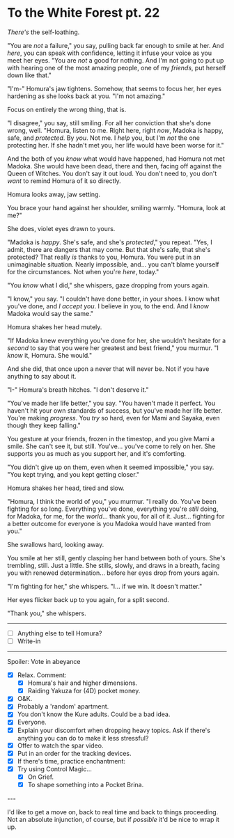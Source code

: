 # To the White Forest pt. 22

*There's* the self-loathing.

"You are *not* a failure," you say, pulling back far enough to smile at her. And *here*, you can speak with confidence, letting it infuse your voice as you meet her eyes. "You are *not* a good for nothing. And I'm not going to put up with hearing one of the most amazing people, one of my *friends*, put herself down like that."

"I'm-" Homura's jaw tightens. Somehow, that seems to focus her, her eyes hardening as she looks back at you. "I'm not amazing."

Focus on entirely the wrong thing, that is.

"I disagree," you say, still smiling. For all her conviction that she's done wrong, well. "Homura, listen to me. Right here, right *now*, Madoka is happy, safe, and *protected*. By *you*. Not me. I *help* you, but I'm *not* the one protecting her. If she hadn't met you, her life would have been worse for it."

And the both of you *know* what would have happened, had Homura not met Madoka. She would have been dead, there and then, facing off against the Queen of Witches. You don't say it out loud. You don't need to, you don't *want* to remind Homura of it so directly.

Homura looks away, jaw setting.

You brace your hand against her shoulder, smiling warmly. "Homura, look at me?"

She does, violet eyes drawn to yours.

"Madoka is *happy*. She's safe, and she's *protected*," you repeat. "Yes, I admit, there are dangers that may come. But that she's safe, that she's protected? That really *is* thanks to you, Homura. You were put in an unimaginable situation. Nearly impossible, and... you can't blame yourself for the circumstances. Not when you're *here*, today."

"You *know* what I did," she whispers, gaze dropping from yours again.

"I know," you say. "I couldn't have done better, in your shoes. I know what you've done, and *I accept you*. I believe in you, to the end. And I *know* Madoka would say the same."

Homura shakes her head mutely.

"If Madoka knew everything you've done for her, she wouldn't hesitate for a *second* to say that you were her greatest and best friend," you murmur. "I *know* it, Homura. She would."

And she did, that once upon a never that will never be. Not if you have anything to say about it.

"I-" Homura's breath hitches. "I don't deserve it."

"You've made her life better," you say. "You haven't made it perfect. You haven't hit your own standards of success, but you've made her life better. You're making *progress*. You *try* so hard, even for Mami and Sayaka, even though they keep falling."

You gesture at your friends, frozen in the timestop, and you give Mami a smile. She can't see it, but still. You've... you've come to rely on her. She supports you as much as you support her, and it's comforting.

"You didn't give up on them, even when it seemed impossible," you say. "You kept trying, and you kept getting closer."

Homura shakes her head, tired and slow.

"Homura, I think the world of you," you murmur. "I really do. You've been fighting for so long. Everything you've done, everything you're *still* doing, for Madoka, for me, for the *world*... thank you, for all of it. Just... fighting for a better outcome for everyone is you Madoka would have wanted from you."

She swallows hard, looking away.

You smile at her still, gently clasping her hand between both of yours. She's trembling, still. Just a little. She stills, slowly, and draws in a breath, facing you with renewed determination... before her eyes drop from yours again.

"I'm fighting for her," she whispers. "I... if we win. It doesn't matter."

Her eyes flicker back up to you again, for a split second.

"Thank you," she whispers.

---

- [ ] Anything else to tell Homura?
- [ ] Write-in

---

Spoiler: Vote in abeyance

- [x] Relax. Comment:
  - [x] Homura's hair and higher dimensions.
  - [x] Raiding Yakuza for (4D) pocket money.
- [x] O\&K.
- [x] Probably a 'random' apartment.
- [x] You don't know the Kure adults. Could be a bad idea.
- [x] Everyone.
- [x] Explain your discomfort when dropping heavy topics. Ask if there's anything you can do to make it less stressful?
- [x] Offer to watch the spar video.
- [x] Put in an order for the tracking devices.
- [x] If there's time, practice enchantment:
- [x] Try using Control Magic...
  - [x] On Grief.
  - [x] To shape something into a Pocket Brina.

---​

I'd like to get a move on, back to real time and back to things proceeding. Not an absolute injunction, of course, but if *possible* it'd be nice to wrap it up.
